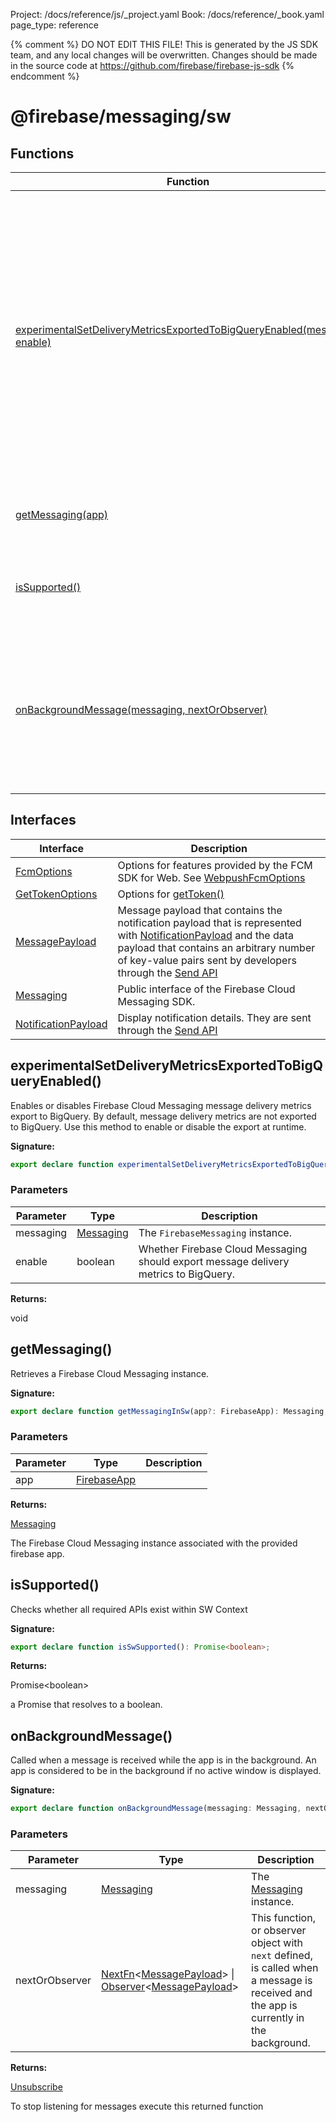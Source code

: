 Project: /docs/reference/js/_project.yaml
Book: /docs/reference/_book.yaml
page_type: reference

{% comment %}
DO NOT EDIT THIS FILE!
This is generated by the JS SDK team, and any local changes will be
overwritten. Changes should be made in the source code at
https://github.com/firebase/firebase-js-sdk
{% endcomment %}

# @firebase/messaging/sw

## Functions

|  Function | Description |
|  --- | --- |
|  [experimentalSetDeliveryMetricsExportedToBigQueryEnabled(messaging, enable)](./messaging_sw.md#experimentalsetdeliverymetricsexportedtobigqueryenabled) | Enables or disables Firebase Cloud Messaging message delivery metrics export to BigQuery. By default, message delivery metrics are not exported to BigQuery. Use this method to enable or disable the export at runtime. |
|  [getMessaging(app)](./messaging_sw.md#getmessaging) | Retrieves a Firebase Cloud Messaging instance. |
|  [isSupported()](./messaging_sw.md#issupported) | Checks whether all required APIs exist within SW Context |
|  [onBackgroundMessage(messaging, nextOrObserver)](./messaging_sw.md#onbackgroundmessage) | Called when a message is received while the app is in the background. An app is considered to be in the background if no active window is displayed. |

## Interfaces

|  Interface | Description |
|  --- | --- |
|  [FcmOptions](./messaging_sw.fcmoptions.md#fcmoptions_interface) | Options for features provided by the FCM SDK for Web. See [WebpushFcmOptions](https://firebase.google.com/docs/reference/fcm/rest/v1/projects.messages#webpushfcmoptions) |
|  [GetTokenOptions](./messaging_sw.gettokenoptions.md#gettokenoptions_interface) | Options for [getToken()](./messaging_.md#gettoken) |
|  [MessagePayload](./messaging_sw.messagepayload.md#messagepayload_interface) | Message payload that contains the notification payload that is represented with [NotificationPayload](./messaging_.notificationpayload.md#notificationpayload_interface) and the data payload that contains an arbitrary number of key-value pairs sent by developers through the [Send API](https://firebase.google.com/docs/reference/fcm/rest/v1/projects.messages#notification) |
|  [Messaging](./messaging_sw.messaging.md#messaging_interface) | Public interface of the Firebase Cloud Messaging SDK. |
|  [NotificationPayload](./messaging_sw.notificationpayload.md#notificationpayload_interface) | Display notification details. They are sent through the [Send API](https://firebase.google.com/docs/reference/fcm/rest/v1/projects.messages#notification) |

## experimentalSetDeliveryMetricsExportedToBigQueryEnabled()

Enables or disables Firebase Cloud Messaging message delivery metrics export to BigQuery. By default, message delivery metrics are not exported to BigQuery. Use this method to enable or disable the export at runtime.

<b>Signature:</b>

```typescript
export declare function experimentalSetDeliveryMetricsExportedToBigQueryEnabled(messaging: Messaging, enable: boolean): void;
```

### Parameters

|  Parameter | Type | Description |
|  --- | --- | --- |
|  messaging | [Messaging](./messaging_.messaging.md#messaging_interface) | The <code>FirebaseMessaging</code> instance. |
|  enable | boolean | Whether Firebase Cloud Messaging should export message delivery metrics to BigQuery. |

<b>Returns:</b>

void

## getMessaging()

Retrieves a Firebase Cloud Messaging instance.

<b>Signature:</b>

```typescript
export declare function getMessagingInSw(app?: FirebaseApp): Messaging;
```

### Parameters

|  Parameter | Type | Description |
|  --- | --- | --- |
|  app | [FirebaseApp](./app.firebaseapp.md#firebaseapp_interface) |  |

<b>Returns:</b>

[Messaging](./messaging_.messaging.md#messaging_interface)

The Firebase Cloud Messaging instance associated with the provided firebase app.

## isSupported()

Checks whether all required APIs exist within SW Context

<b>Signature:</b>

```typescript
export declare function isSwSupported(): Promise<boolean>;
```
<b>Returns:</b>

Promise&lt;boolean&gt;

a Promise that resolves to a boolean.

## onBackgroundMessage()

Called when a message is received while the app is in the background. An app is considered to be in the background if no active window is displayed.

<b>Signature:</b>

```typescript
export declare function onBackgroundMessage(messaging: Messaging, nextOrObserver: NextFn<MessagePayload> | Observer<MessagePayload>): Unsubscribe;
```

### Parameters

|  Parameter | Type | Description |
|  --- | --- | --- |
|  messaging | [Messaging](./messaging_.messaging.md#messaging_interface) | The [Messaging](./messaging_.messaging.md#messaging_interface) instance. |
|  nextOrObserver | [NextFn](./util.md#nextfn)<!-- -->&lt;[MessagePayload](./messaging_.messagepayload.md#messagepayload_interface)<!-- -->&gt; \| [Observer](./util.observer.md#observer_interface)<!-- -->&lt;[MessagePayload](./messaging_.messagepayload.md#messagepayload_interface)<!-- -->&gt; | This function, or observer object with <code>next</code> defined, is called when a message is received and the app is currently in the background. |

<b>Returns:</b>

[Unsubscribe](./util.md#unsubscribe)

To stop listening for messages execute this returned function

